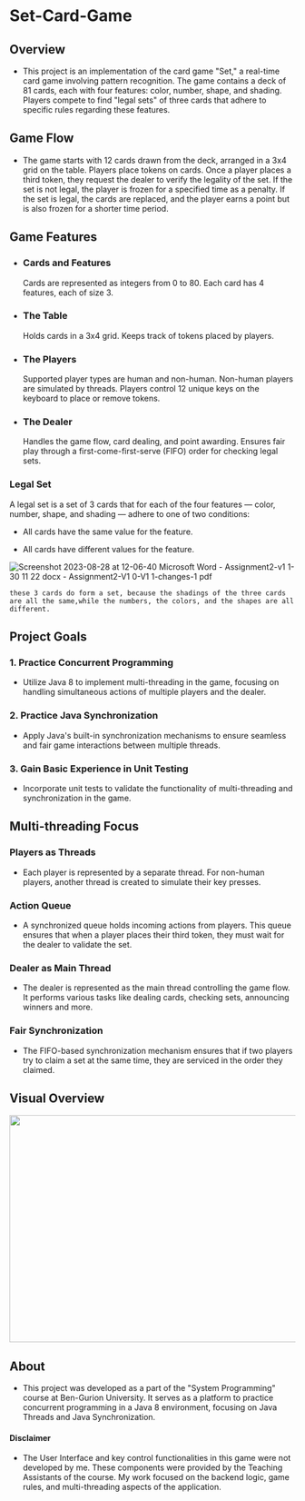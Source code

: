 # Set-Card-Game

## Overview

* This project is an implementation of the card game "Set," a real-time card game involving pattern recognition. The game contains a deck of 81 cards, each with four features: color, number, shape, and shading. Players compete to find "legal sets" of three cards that adhere to specific rules regarding these features.
  


## Game Flow

 * The game starts with 12 cards drawn from the deck, arranged in a 3x4 grid on the table.
  Players place tokens on cards. Once a player places a third token, they request the dealer to verify the legality of the set.
  If the set is not legal, the player is frozen for a specified time as a penalty.
  If the set is legal, the cards are replaced, and the player earns a point but is also frozen for a shorter time period.


## Game Features
 * ### Cards and Features
    Cards are represented as integers from 0 to 80.
    Each card has 4 features, each of size 3.

 * ### The Table
    Holds cards in a 3x4 grid.
    Keeps track of tokens placed by players.

* ### The Players
  Supported player types are human and non-human.
  Non-human players are simulated by threads.
  Players control 12 unique keys on the keyboard to place or remove tokens.

 * ### The Dealer
    Handles the game flow, card dealing, and point awarding.
    Ensures fair play through a first-come-first-serve (FIFO) order for checking legal sets.
  
### Legal Set
A legal set is a set of 3 cards that for each of the four features — color, number, shape, and shading — adhere to one of two conditions:

  * All cards have the same value for the feature.
  
  * All cards have different values for the feature.
    
  ![Screenshot 2023-08-28 at 12-06-40 Microsoft Word - Assignment2-v1 1-30 11 22 docx - Assignment2-V1 0-V1 1-changes-1 pdf](https://github.com/Talmal6/Set-Card-Game/assets/130377913/416b34b1-f3dd-4e49-9fdb-7f390af9d52f)
      
      
    these 3 cards do form a set, because the shadings of the three cards are all the same,while the numbers, the colors, and the shapes are all different.



## Project Goals
### 1. Practice Concurrent Programming

  * Utilize Java 8 to implement multi-threading in the game, focusing on handling simultaneous actions of multiple players and the dealer.

### 2. Practice Java Synchronization

  * Apply Java's built-in synchronization mechanisms to ensure seamless and fair game interactions between multiple threads.

### 3. Gain Basic Experience in Unit Testing

  * Incorporate unit tests to validate the functionality of multi-threading and synchronization in the game.
## Multi-threading Focus
### Players as Threads

* Each player is represented by a separate thread. For non-human players, another thread is created to simulate their key presses.
### Action Queue

* A synchronized queue holds incoming actions from players. This queue ensures that when a player places their third token, they must wait for the dealer to validate the set.
### Dealer as Main Thread

* The dealer is represented as the main thread controlling the game flow. It performs various tasks like dealing cards, checking sets, announcing winners and more.
### Fair Synchronization

* The FIFO-based synchronization mechanism ensures that if two players try to claim a set at the same time, they are serviced in the order they claimed.

## Visual Overview

<img src="https://github.com/Talmal6/Set-Card-Game/assets/130377913/ca225e84-27fd-47ee-8e77-bf9b93f97a50" width="600" height="400">

## About

* This project was developed as a part of the "System Programming" course at Ben-Gurion University. It serves as a platform to practice concurrent programming in a Java 8 environment, focusing on Java Threads and Java Synchronization.
#### Disclaimer
* The User Interface and key control functionalities in this game were not developed by me. These components were provided by the Teaching Assistants of the course. My work focused on the backend logic, game rules, and multi-threading aspects of the application.
